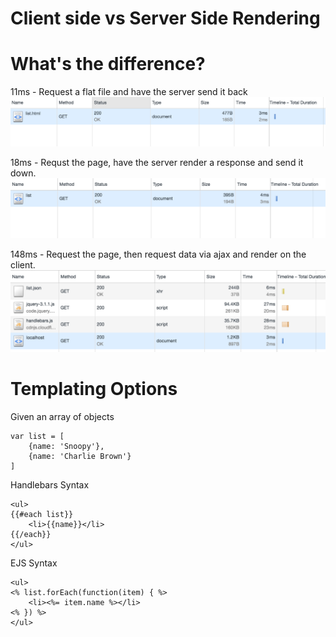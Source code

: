 # Client side vs Server Side Rendering


# What's the difference?

11ms - Request a flat file and have the server send it back
![:static](/assets/file.png)

18ms - Requst the page, have the server render a response and send it down.
![:server](/assets/server.png)

148ms - Request the page, then request data via ajax and render on the client.
![:client](/assets/client.png)

# Templating Options

Given an array of objects

```
var list = [
    {name: 'Snoopy'},
    {name: 'Charlie Brown'}
]
```

Handlebars Syntax

```
<ul>
{{#each list}}
    <li>{{name}}</li>
{{/each}}
</ul>
```

EJS Syntax

```
<ul>
<% list.forEach(function(item) { %>
    <li><%= item.name %></li>
<% }) %>
</ul>
```

